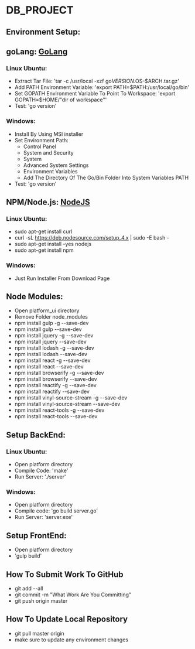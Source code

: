 # DB_PROJECT

## Environment Setup:
## goLang: [GoLang](https://golang.org/dl/)
### Linux Ubuntu:
* Extract Tar File: 'tar -c /usr/local -xzf go$VERSION.$OS-$ARCH.tar.gz'
* Add PATH Environment Variable: 'export PATH=$PATH:/usr/local/go/bin'
* Set GOPATH Environment Variable To Point To Workspace: 'export GOPATH=$HOME/"dir of workspace"'
* Test: 'go version'
###	Windows:
* Install By Using MSI installer
* Set Environment Path:
	* Control Panel
	* System and Security
	* System
	* Advanced System Settings
	* Environment Variables
	* Add The Directory Of The Go/Bin Folder Into System Variables PATH 
* Test: 'go version'

## NPM/Node.js: [NodeJS](https://nodejs.org/en/download/)
###	Linux Ubuntu:
* sudo apt-get install curl
* curl -sL https://deb.nodesource.com/setup_4.x | sudo -E bash -
* sudo apt-get install -yes nodejs
* sudo apt-get install npm
###	Windows:
* Just Run Installer From Download Page

## Node Modules:
* Open platform_ui directory
* Remove Folder node_modules
* npm install gulp -g --save-dev
* npm install gulp --save-dev
* npm install jquery -g --save-dev
* npm install jquery --save-dev
* npm install lodash -g --save-dev
* npm install lodash --save-dev
* npm install react -g --save-dev
* npm install react --save-dev
* npm install browserify -g --save-dev
* npm install browserify --save-dev
* npm install reactify -g --save-dev
* npm install reactify --save-dev
* npm install vinyl-source-stream -g --save-dev
* npm install vinyl-source-stream --save-dev
* npm install react-tools -g --save-dev
* npm install react-tools --save-dev

## Setup BackEnd:
###	Linux Ubuntu:
* Open platform directory
* Compile Code: 'make'
* Run Server: './server'
###	Windows:
* Open platform directory
* Compile code: 'go build server.go'
* Run Server: 'server.exe'

##	Setup FrontEnd:
* Open platform directory
* 'gulp build'

##	How To Submit Work To GitHub
* git add --all
* git commit -m "What Work Are You Committing"
* git push origin master

## How To Update Local Repository
* git pull master origin
* make sure to update any environment changes
